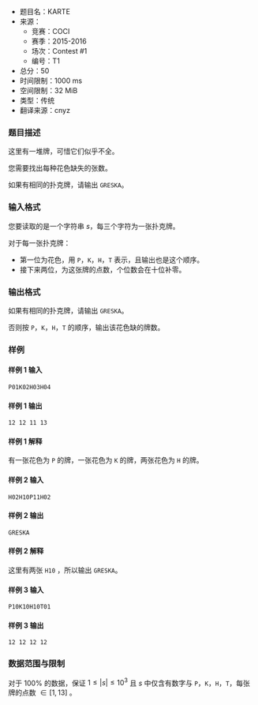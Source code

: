 - 题目名：KARTE
- 来源：
   - 竞赛：COCI
   - 赛季：2015-2016
   - 场次：Contest #1
   - 编号：T1
- 总分：50
- 时间限制：1000 ms
- 空间限制：32 MiB
- 类型：传统
- 翻译来源：cnyz

### 题目描述
这里有一堆牌，可惜它们似乎不全。

您需要找出每种花色缺失的张数。

如果有相同的扑克牌，请输出 `GRESKA`。
### 输入格式
您要读取的是一个字符串 $s$，每三个字符为一张扑克牌。

对于每一张扑克牌：

- 第一位为花色，用 `P`，`K`，`H`，`T` 表示，且输出也是这个顺序。
- 接下来两位，为这张牌的点数，个位数会在十位补零。
### 输出格式
如果有相同的扑克牌，请输出 `GRESKA`。

否则按  `P`，`K`，`H`，`T` 的顺序，输出该花色缺的牌数。
### 样例
#### 样例 1 输入
```
P01K02H03H04
```
#### 样例 1 输出
```
12 12 11 13
```
#### 样例 1 解释
有一张花色为 `P` 的牌，一张花色为 `K` 的牌，两张花色为 `H` 的牌。
#### 样例 2 输入
```
H02H10P11H02
```
#### 样例 2 输出
```
GRESKA
```
#### 样例 2 解释
这里有两张 `H10` ，所以输出 `GRESKA`。
#### 样例 3 输入
```
P10K10H10T01
```
#### 样例 3 输出
```
12 12 12 12
```
### 数据范围与限制
对于 $100\%$ 的数据，保证 $1\le \lvert s\rvert\le 10^3$ 且 $s$ 中仅含有数字与 `P`，`K`，`H`，`T`，每张牌的点数 $\in [1,13]$ 。
